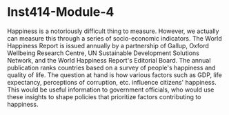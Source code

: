 # Inst414-Module-4
Happiness is a notoriously difficult thing to measure. However, we actually can measure this through a series of socio-economic indicators. The World Happiness Report is issued annually by a partnership of Gallup, Oxford Wellbeing Research Centre, UN Sustainable Development Solutions Network, and the World Happiness Report's Editorial Board. The annual publication ranks countries based on a survey of people's happiness and quality of life.  The question at hand is how various factors such as GDP, life expectancy, perceptions of corruption, etc. influence citizens' happiness. This would be useful information to government officials, who would use these insights to shape policies that prioritize factors contributing to happiness. 
